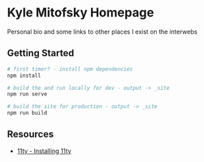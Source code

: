 # Kyle Mitofsky Homepage

Personal bio and some links to other places I exist on the interwebs

## Getting Started

```bash
# first timer? - install npm dependencies
npm install

# build the and run locally for dev - output -> _site
npm run serve

# build the site for production - output -> _site
npm run build
```

## Resources

* [11ty - Installing 11ty](https://www.11ty.io/docs/getting-started/#step-2%3A-install-eleventy)
